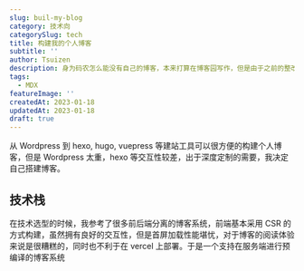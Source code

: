 ```yaml
---
slug: buil-my-blog
category: 技术向
categorySlug: tech
title: 构建我的个人博客
subtitle: ''
author: Tsuizen
description: 身为码农怎么能没有自己的博客，本来打算在博客园写作，但是由于之前的整改风波，决定还是自己搭建，顺便督促自己更新🧐
tags:
  - MDX
featureImage: ''
createdAt: 2023-01-18
updatedAt: 2023-01-18
draft: true
---
```


从 Wordpress 到 hexo, hugo, vuepress 等建站工具可以很方便的构建个人博客，但是 Wordpress 太重，hexo 等交互性较差，出于深度定制的需要，我决定自己搭建博客。

## 技术栈

在技术选型的时候，我参考了很多前后端分离的博客系统，前端基本采用 CSR 的方式构建，虽然拥有良好的交互性，但是首屏加载性能堪忧，对于博客的阅读体验来说是很糟糕的，同时也不利于在 vercel 上部署。于是一个支持在服务端进行预编译的博客系统
